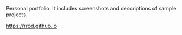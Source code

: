 Personal portfolio.  It includes screenshots and descriptions of sample projects.

https://rrod.github.io
